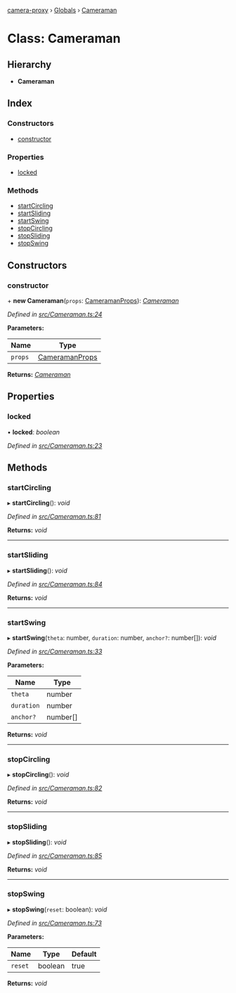 [camera-proxy](../README.md) › [Globals](../globals.md) › [Cameraman](cameraman.md)

# Class: Cameraman

## Hierarchy

* **Cameraman**

## Index

### Constructors

* [constructor](cameraman.md#constructor)

### Properties

* [locked](cameraman.md#locked)

### Methods

* [startCircling](cameraman.md#startcircling)
* [startSliding](cameraman.md#startsliding)
* [startSwing](cameraman.md#startswing)
* [stopCircling](cameraman.md#stopcircling)
* [stopSliding](cameraman.md#stopsliding)
* [stopSwing](cameraman.md#stopswing)

## Constructors

###  constructor

\+ **new Cameraman**(`props`: [CameramanProps](../interfaces/cameramanprops.md)): *[Cameraman](cameraman.md)*

*Defined in [src/Cameraman.ts:24](https://github.com/alibaba/camera-proxy/blob/a412c7e/src/Cameraman.ts#L24)*

**Parameters:**

Name | Type |
------ | ------ |
`props` | [CameramanProps](../interfaces/cameramanprops.md) |

**Returns:** *[Cameraman](cameraman.md)*

## Properties

###  locked

• **locked**: *boolean*

*Defined in [src/Cameraman.ts:23](https://github.com/alibaba/camera-proxy/blob/a412c7e/src/Cameraman.ts#L23)*

## Methods

###  startCircling

▸ **startCircling**(): *void*

*Defined in [src/Cameraman.ts:81](https://github.com/alibaba/camera-proxy/blob/a412c7e/src/Cameraman.ts#L81)*

**Returns:** *void*

___

###  startSliding

▸ **startSliding**(): *void*

*Defined in [src/Cameraman.ts:84](https://github.com/alibaba/camera-proxy/blob/a412c7e/src/Cameraman.ts#L84)*

**Returns:** *void*

___

###  startSwing

▸ **startSwing**(`theta`: number, `duration`: number, `anchor?`: number[]): *void*

*Defined in [src/Cameraman.ts:33](https://github.com/alibaba/camera-proxy/blob/a412c7e/src/Cameraman.ts#L33)*

**Parameters:**

Name | Type |
------ | ------ |
`theta` | number |
`duration` | number |
`anchor?` | number[] |

**Returns:** *void*

___

###  stopCircling

▸ **stopCircling**(): *void*

*Defined in [src/Cameraman.ts:82](https://github.com/alibaba/camera-proxy/blob/a412c7e/src/Cameraman.ts#L82)*

**Returns:** *void*

___

###  stopSliding

▸ **stopSliding**(): *void*

*Defined in [src/Cameraman.ts:85](https://github.com/alibaba/camera-proxy/blob/a412c7e/src/Cameraman.ts#L85)*

**Returns:** *void*

___

###  stopSwing

▸ **stopSwing**(`reset`: boolean): *void*

*Defined in [src/Cameraman.ts:73](https://github.com/alibaba/camera-proxy/blob/a412c7e/src/Cameraman.ts#L73)*

**Parameters:**

Name | Type | Default |
------ | ------ | ------ |
`reset` | boolean | true |

**Returns:** *void*
